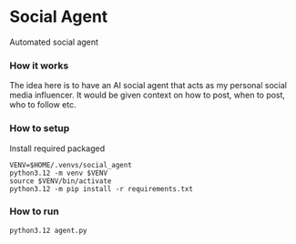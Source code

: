 # Social Agent
Automated social agent

### How it works
The idea here is to have an AI social agent that acts as my personal social media influencer. It would be given context on how to post, when to post, who to follow etc. 

### How to setup
Install required packaged
```
VENV=$HOME/.venvs/social_agent
python3.12 -m venv $VENV
source $VENV/bin/activate
python3.12 -m pip install -r requirements.txt
```

### How to run
```
python3.12 agent.py
```

